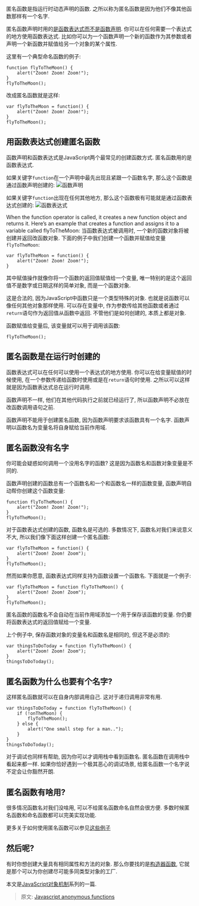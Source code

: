 匿名函数是指运行时动态声明的函数. 之所以称为匿名函数是因为他们不像其他函数那样有一个名字.

匿名函数声明时用的[是函数表达式而不是函数声明](http://helephant.com/2012/07/14/javascript-function-declaration-vs-expression/). 你可以在任何需要一个表达式的地方使用函数表达式. 比如你可以为一个函数声明一个新的函数作为其参数或者声明一个新函数并赋值给另一个对象的某个属性.

这里有一个典型命名函数的例子:
```
function flyToTheMoon() {
    alert("Zoom! Zoom! Zoom!");
}
flyToTheMoon();
```

改成匿名函数就是这样:
```
var flyToTheMoon = function() {
    alert("Zoom! Zoom! Zoom!");
}
flyToTheMoon();
```

## 用函数表达式创建匿名函数 ##
函数声明和函数表达式是JavaScript两个最常见的创建函数方式. 匿名函数用的是函数表达式.

如果关键字`function`在一个声明中最先出现且紧跟一个函数名字, 那么这个函数是通过函数声明创建的:
![函数声明](http://isayme.qiniudn.com/function-declaration.png)

如果关键字`function`出现在任何其他地方, 那么这个函数极有可能就是通过函数表达式创建的:
![函数表达式](http://isayme.qiniudn.com/function-operator.png)

When the function operator is called, it creates a new function object and returns it. Here’s an example that creates a function and assigns it to a variable called flyToTheMoon:
当函数表达式被调用时, 一个新的函数对象将被创建并返回改函数对象. 下面的例子中我们创建一个函数并赋值给变量`flyToTheMoon`:
```
var flyToTheMoon = function() {
    alert("Zoom! Zoom! Zoom!");
}
```

其中赋值操作就像你将一个函数的返回值赋值给一个变量, 唯一特别的是这个返回值不是数字或日期这样的简单对象, 而是一个函数对象.

这是合法的, 因为JavaScript中函数只是一个类型特殊的对象. 也就是说函数可以像任何其他对象那样使用. 可以存在变量中, 作为参数传给其他函数或者通过`return`语句作为返回值从函数中返回. 不管他们是如何创建的, 本质上都是对象.

函数赋值给变量后, 该变量就可以用于调用该函数:
```
flyToTheMoon();
```

## 匿名函数是在运行时创建的 ##
函数表达式可以在任何可以使用一个表达式的地方使用. 你可以在给变量赋值的时候使用, 在一个参数传递给函数时使用或是在`return`语句时使用. 之所以可以这样就是因为函数表达式总在运行时调用.

函数声明不一样, 他们在其他代码执行之前就已经运行了, 所以函数声明不必放在改函数调用语句之前.

函数声明不能用于创建匿名函数, 因为函数声明要求该函数具有一个名字. 函数声明以函数名为变量名将自身赋给当前作用域.

## 匿名函数没有名字 ##
你可能会疑惑如何调用一个没用名字的函数? 这是因为函数名和函数对象变量是不同的.

函数声明创建的函数总有一个函数名和一个和函数名一样的函数变量, 函数声明自动帮你创建这个函数变量: 
```
function flyToTheMoon() {
    alert("Zoom! Zoom! Zoom!");
}
flyToTheMoon();
```

对于函数表达式创建的函数, 函数名是可选的. 多数情况下, 函数名对我们来说意义不大, 所以我们像下面这样创建一个匿名函数:
```
var flyToTheMoon = function() {
    alert("Zoom! Zoom! Zoom");
}
flyToTheMoon();
```

然而如果你愿意, 函数表达式同样支持为函数设置一个函数名. 下面就是一个例子:
```
var flyToTheMoon = function flyToTheMoon() {
    alert("Zoom! Zoom! Zoom");
}
flyToTheMoon();
```

匿名函数的函数名不会自动在当前作用域添加一个用于保存该函数的变量. 你仍要将函数表达式的返回值赋给一个变量.

上个例子中, 保存函数对象的变量名和函数名是相同的, 但这不是必须的:
```
var thingsToDoToday = function flyToTheMoon() {
    alert("Zoom! Zoom! Zoom");
}
thingsToDoToday();
```

## 匿名函数为什么也要有个名字? ##
这样匿名函数就可以在自身内部调用自己. 这对于递归调用非常有用.
```
var thingsToDoToday = function flyToTheMoon() {
    if (!onTheMoon) {
        flyToTheMoon();
    } else {
        alert("One small step for a man..");
    }
}
thingsToDoToday();
```

对于调试也同样有帮助, 因为你可以才调用栈中看到函数名. 匿名函数在调用栈中看起来都一样. 如果你恰好遇到一个极其恶心的调试场景, 给匿名函数一个名字说不定会让你豁然开朗.

## 匿名函数有啥用? ##
很多情况函数名对我们没啥用, 可以不给匿名函数命名自然会很方便. 多数时候匿名函数和命名函数都可以完美实现功能.

更多关于如何使用匿名函数可以参见[这些例子](http://helephant.com/2012/07/14/javascript-function-declaration-vs-expression/#function-operator-is-an-expression)

## 然后呢? ##
有时你想创建大量具有相同属性和方法的对象. 那么你要找的是[构造器函数](http://helephant.com/2008/09/constructor-functions/), 它就是那个可以为你创建尽可能多同类型对象的工厂.

本文是[JavaScript对象机制](http://helephant.com/2008/08/how-javascript-objects-work/)系列的一篇.

> 
> 原文: [Javascript anonymous functions](http://helephant.com/2008/08/23/javascript-anonymous-functions/)
> 
